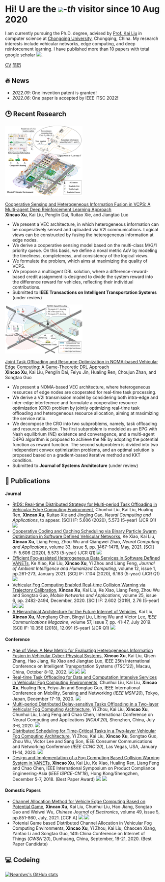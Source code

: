 # Hi! U are the [![](https://count.getloli.com/get/@:neardws)](https://count.getloli.com/)-*th* visitor since 10 Aug 2020

I am currently pursuing the Ph.D. degree, advised by [Prof. Kai Liu](http://www.bdsc.site/team-page/193.html) in computer science at [Chongqing University](http://english.cqu.edu.cn), Chongqing, China. My research interests include vehicular networks, edge computing, and deep reinforcement learning. I have published more than 10 papers with total google scholar <a href='https://scholar.google.com/citations?user=DK5avZUAAAAJ'><img src="https://img.shields.io/endpoint?logo=Google%20Scholar&url=https%3A%2F%2Fcdn.jsdelivr.net%2Fgh%2FNeardws%2Fneardws.github.io@google-scholar-stats%2Fgs_data_shieldsio.json&labelColor=f6f6f6&color=9cf&style=flat&label=citations"></a>. 

[CV](https://github.com/neardws/neardws/blob/master/docs/cv.pdf) [简历](https://github.com/neardws/neardws/blob/master/docs/zh_cv.pdf)

## 🔥 News

- *2022.09*: One invention patent is granted!
- *2022.06*: One paper is accepted by IEEE ITSC 2022!

## 🕒 Recent Research 

<div><img src='image/VCPS.png' alt="sym" width="50%" class="center"></div>

[Cooperative Sensing and Heterogeneous Information Fusion in VCPS: A Multi-agent Deep Reinforcement Learning Approach](https://arxiv.org/abs/2209.12265)  
**Xincao Xu**, Kai Liu, Penglin Dai, Ruitao Xie, and Jiangtao Luo

- We present a VEC architecture, in which heterogeneous information can be cooperatively sensed and uploaded via V2I communications. Logical views can be constructed by fusing the heterogeneous information at edge nodes. 
- We derive a cooperative sensing model based on the multi-class M/G/1 priority queue. On this basis, we define a noval metric AoV by modeling the timeliness, completeness, and consistency of the logical views.
- We formulate the problem, which aims at maximizing the quality of VCPS. 
- We propose a multiagent DRL solution, where a difference-reward-based credit assignment is designed to divide the system reward into the difference reward for vehicles, reflecting their individual contributions.
- Submitted to **IEEE Transactions on Intelligent Transportation Systems** (under review)

<div><img src='image/NOMA_based_VEC.png' alt="sym" width="50%" class="center"></div>

[Joint Task Offloading and Resource Optimization in NOMA-based Vehicular Edge Computing: A Game-Theoretic DRL Approach](https://arxiv.org/abs/2209.12749)  
**Xincao Xu**, Kai Liu, Penglin Dai, Feiyu Jin, Hualing Ren, Choujun Zhan, and Songtao Guo

- We present a NOMA-based VEC architecture, where heterogeneous resources of edge nodes are cooperated for real-time task processing.
- We derive a V2I transmission model by considering both intra-edge and inter-edge interference and formulate a cooperative resource optimization (CRO) problem by jointly optimizing real-time task offloading and heterogeneous resource allocation, aiming at maximizing the service ratio.
- We decompose the CRO into two subproblems, namely, task offloading and resource alloction. The first subproblem is modeled as an EPG with Nash equilibrium (NE) existence and converagence, and a multi-agent D4PG algorithm is proposed to achieve the NE by adopting the potential function as reward function. The second subproblem is divided into two independent convex optimization problems, and an optimal solution is proposed based on a gradient-based iterative method and KKT condition.
- Submitted to **Journal of Systems Architecture** (under review)

## 📖 Publications

#### Journal

- [RtDS: Real-time Distributed Strategy for Multi-period Task Offloading in Vehicular Edge Computing Environment](https://link.springer.com/article/10.1007/s00521-021-05766-5), Chunhui Liu, Kai Liu, Hualing Ren, **Xincao Xu**, Ruitao Xie and Jingjing Cao, *Neural Computing and Applications*, to appear. [SCI] IF: 5.606 (2020), 5.573 (5-year) (JCR Q1) [![](https://img.shields.io/badge/dynamic/json?logo=Google%20Scholar&url=https%3A%2F%2Fcdn.jsdelivr.net%2Fgh%2FNeardws%2Fneardws.github.io@google-scholar-stats%2Fgs_data.json&query=$['publications']['DK5avZUAAAAJ:4fKUyHm3Qg0C']['num_citations']&labelColor=f6f6f6&color=9cf&style=flat&label=citations)](https://scholar.google.com/citations?view_op=view_citation&hl=en&user=DK5avZUAAAAJ&citation_for_view=DK5avZUAAAAJ:4fKUyHm3Qg0C)
- [Cooperative Coding and Caching Scheduling via Binary Particle Swarm Optimization in Software Defined Vehicular Networks](https://link.springer.com/article/10.1007/s00521-020-04978-5), Ke Xiao, Kai Liu, **Xincao Xu**, Liang Feng, Zhou Wu and Qiangwei Zhao, *Neural Computing and Applications*, volume 33, issue 5, pp. 1467-1478, May, 2021. [SCI] IF: 5.606 (2020), 5.573 (5-year) (JCR Q1) [![](https://img.shields.io/badge/dynamic/json?logo=Google%20Scholar&url=https%3A%2F%2Fcdn.jsdelivr.net%2Fgh%2FNeardws%2Fneardws.github.io@google-scholar-stats%2Fgs_data.json&query=$['publications']['DK5avZUAAAAJ:l7t_Zn2s7bgC']['num_citations']&labelColor=f6f6f6&color=9cf&style=flat&label=citations)](https://scholar.google.com/citations?view_op=view_citation&hl=en&user=DK5avZUAAAAJ&citation_for_view=DK5avZUAAAAJ:l7t_Zn2s7bgC)
- [Efficient Fog-assisted Heterogeneous Data Services in Software Defined VANETs](https://link.springer.com/article/10.1007/s12652-019-01507-8), Ke Xiao, Kai Liu, **Xincao Xu**, Yi Zhou and Liang Feng, *Journal of Ambient Intelligence and Humanized Computing*, volume 12, issue 1, pp.261-273, January 2021. [SCI] IF: 7.104 (2020), 6.163 (5-year) (JCR Q1) [![](https://img.shields.io/badge/dynamic/json?logo=Google%20Scholar&url=https%3A%2F%2Fcdn.jsdelivr.net%2Fgh%2FNeardws%2Fneardws.github.io@google-scholar-stats%2Fgs_data.json&query=$['publications']['DK5avZUAAAAJ:CHSYGLWDkRkC']['num_citations']&labelColor=f6f6f6&color=9cf&style=flat&label=citations)](https://scholar.google.com/citations?view_op=view_citation&hl=en&user=DK5avZUAAAAJ&citation_for_view=DK5avZUAAAAJ:CHSYGLWDkRkC)
- [Vehicular Fog Computing Enabled Real-time Collision Warning via Trajectory Calibration](https://link.springer.com/article/10.1007/s11036-020-01591-7), **Xincao Xu**, Kai Liu, Ke Xiao, Liang Feng, Zhou Wu and Songtao Guo, *Mobile Networks and Applications*, volume 25, issue 6, pp. 2482-2494, December, 2020. [SCI] IF: 2.602 (2019), 2.76 (5-year) [![](https://img.shields.io/badge/dynamic/json?logo=Google%20Scholar&url=https%3A%2F%2Fcdn.jsdelivr.net%2Fgh%2FNeardws%2Fneardws.github.io@google-scholar-stats%2Fgs_data.json&query=$['publications']['DK5avZUAAAAJ:tOudhMTPpwUC']['num_citations']&labelColor=f6f6f6&color=9cf&style=flat&label=citations)](https://scholar.google.com/citations?view_op=view_citation&hl=en&user=DK5avZUAAAAJ&citation_for_view=DK5avZUAAAAJ:tOudhMTPpwUC) [![](https://img.shields.io/github/stars/neardws/fog-computing-based-collision-warning-system?style=social)](https://github.com/neardws/fog-computing-based-collision-warning-system)
- [A Hierarchical Architecture for the Future Internet of Vehicles](https://ieeexplore.ieee.org/document/8767077), Kai Liu, **Xincao Xu**, Mengliang Chen, Bingyi Liu, Libing Wu and Victor Lee, *IEEE Communications Magazine*, volume 57, issue 7, pp. 41-47, July 2019. [SCI] IF: 10.356  (2018), 12.091 (5-year) (JCR Q1) [![](https://img.shields.io/badge/dynamic/json?logo=Google%20Scholar&url=https%3A%2F%2Fcdn.jsdelivr.net%2Fgh%2FNeardws%2Fneardws.github.io@google-scholar-stats%2Fgs_data.json&query=$['publications']['DK5avZUAAAAJ:1sJd4Hv_s6UC']['num_citations']&labelColor=f6f6f6&color=9cf&style=flat&label=citations)](https://scholar.google.com/citations?view_op=view_citation&hl=en&user=DK5avZUAAAAJ&citation_for_view=DK5avZUAAAAJ:1sJd4Hv_s6UC)

#### Conference

- [Age of View: A New Metric for Evaluating Heterogeneous Information Fusion in Vehicular Cyber-Physical Systems](https://arxiv.org/abs/2208.00358), **Xincao Xu**, Kai Liu, Qisen Zhang, Hao Jiang, Ke Xiao and Jiangtao Luo, IEEE 25th International Conference on Intelligent Transportation Systems (*ITSC’22*), Macau, China, October 8-12, 2022. [![](https://img.shields.io/badge/dynamic/json?logo=Google%20Scholar&url=https%3A%2F%2Fcdn.jsdelivr.net%2Fgh%2FNeardws%2Fneardws.github.io@google-scholar-stats%2Fgs_data.json&query=$['publications']['DK5avZUAAAAJ:AXPGKjj_ei8C']['num_citations']&labelColor=f6f6f6&color=9cf&style=flat&label=citations)](https://scholar.google.com/citations?view_op=view_citation&hl=en&user=DK5avZUAAAAJ&citation_for_view=DK5avZUAAAAJ:AXPGKjj_ei8C) [![](https://shields.io/badge/Silde-PDF-green?logo=Slides&style=flat)](https://github.com/neardws/neardws/blob/master/docs/ITSC2022_Sildes.pdf) [![](https://img.shields.io/badge/dynamic/json?label=views&style=social&logo=bilibili&query=data.stat.view&url=https%3A%2F%2Fapi.bilibili.com%2Fx%2Fweb-interface%2Fview%3Fbvid%3DBV1UR4y197sT)](https://www.bilibili.com/video/BV1UR4y197sT)
- [Real-time Task Offloading for Data and Computation Intensive Services in Vehicular Fog Computing Environments](https://ieeexplore.ieee.org/abstract/document/9394299), Chunhui Liu, Kai Liu, **Xincao Xu**, Hualing Ren, Feiyu Jin and Songtao Guo, IEEE International Conference on Mobility, Sensing and Networking (*IEEE MSN’20*), Tokyo, Japan, December 17-19, 2020. [![](https://img.shields.io/badge/dynamic/json?logo=Google%20Scholar&url=https%3A%2F%2Fcdn.jsdelivr.net%2Fgh%2FNeardws%2Fneardws.github.io@google-scholar-stats%2Fgs_data.json&query=$['publications']['DK5avZUAAAAJ:sSrBHYA8nusC']['num_citations']&labelColor=f6f6f6&color=9cf&style=flat&label=citations)](https://scholar.google.com/citations?view_op=view_citation&hl=en&user=DK5avZUAAAAJ&citation_for_view=DK5avZUAAAAJ:sSrBHYA8nusC)
- [Multi-period Distributed Delay-sensitive Tasks Offloading in a Two-layer Vehicular Fog Computing Architecture](https://link.springer.com/chapter/10.1007/978-981-15-7670-6_38), Yi Zhou, Kai Liu, **Xincao Xu**, Chunhui Liu, Liang Feng and Chao Chen, International Conference on Neural Computing and Applications (*NCAA’20*), Shenzhen, China, July 3-6, 2020. [![](https://img.shields.io/badge/dynamic/json?logo=Google%20Scholar&url=https%3A%2F%2Fcdn.jsdelivr.net%2Fgh%2FNeardws%2Fneardws.github.io@google-scholar-stats%2Fgs_data.json&query=$['publications']['DK5avZUAAAAJ:vRqMK49ujn8C']['num_citations']&labelColor=f6f6f6&color=9cf&style=flat&label=citations)](https://scholar.google.com/citations?view_op=view_citation&hl=en&user=DK5avZUAAAAJ&citation_for_view=DK5avZUAAAAJ:vRqMK49ujn8C)
- [Distributed Scheduling for Time-Critical Tasks in a Two-layer Vehicular Fog Computing Architecture](https://ieeexplore.ieee.org/document/9045579), Yi Zhou, Kai Liu, **Xincao Xu**, Songtao Guo, Zhou Wu, Victor Lee and Sang Son, IEEE Consumer Communications and Networking Conference (*IEEE CCNC’20*), Las Vegas, USA, January 11-14, 2020. [![](https://img.shields.io/badge/dynamic/json?logo=Google%20Scholar&url=https%3A%2F%2Fcdn.jsdelivr.net%2Fgh%2FNeardws%2Fneardws.github.io@google-scholar-stats%2Fgs_data.json&query=$['publications']['DK5avZUAAAAJ:K3LRdlH-MEoC']['num_citations']&labelColor=f6f6f6&color=9cf&style=flat&label=citations)](https://scholar.google.com/citations?view_op=view_citation&hl=en&user=DK5avZUAAAAJ&citation_for_view=DK5avZUAAAAJ:K3LRdlH-MEoC)
- [Design and Implementation of a Fog Computing Based Collision Warning System in VANETs](https://ieeexplore.ieee.org/document/8805783), **Xincao Xu**, Kai Liu, Ke Xiao, Hualing Ren, Liang Feng and Chao Chen, IEEE International Symposium on Product Compliance Engineering-Asia (*IEEE ISPCE-CN’18*), Hong Kong/Shengzhen, December 5-7, 2018. (Best Paper Award) [![](https://img.shields.io/badge/dynamic/json?logo=Google%20Scholar&url=https%3A%2F%2Fcdn.jsdelivr.net%2Fgh%2FNeardws%2Fneardws.github.io@google-scholar-stats%2Fgs_data.json&query=$['publications']['DK5avZUAAAAJ:xtRiw3GOFMkC']['num_citations']&labelColor=f6f6f6&color=9cf&style=flat&label=citations)](https://scholar.google.com/citations?view_op=view_citation&hl=en&user=DK5avZUAAAAJ&citation_for_view=DK5avZUAAAAJ:xtRiw3GOFMkC) [![](https://img.shields.io/github/stars/cqu-bdsc/Collision-Warning-System?style=social)](https://github.com/cqu-bdsc/Collision-Warning-System)

#### Domestic Papers

- [Channel Allocation Method for Vehicle Edge Computing Based on Potential Game](https://www.ejournal.org.cn/CN/10.12263/DZXB.20200994), **Xincao Xu**, Kai Liu, Chunhui Liu, Hao Jiang, Songtao Guo and Weiwei Wu, *Chinese Journal of Electronics*, volume 49, issue 5, pp.851-860, July, 2021. [CCF A] [![](https://img.shields.io/badge/dynamic/json?logo=Google%20Scholar&url=https%3A%2F%2Fcdn.jsdelivr.net%2Fgh%2FNeardws%2Fneardws.github.io@google-scholar-stats%2Fgs_data.json&query=$['publications']['DK5avZUAAAAJ:fQNAKQ3IYiAC']['num_citations']&labelColor=f6f6f6&color=9cf&style=flat&label=citations)](https://scholar.google.com/citations?view_op=view_citation&hl=en&user=DK5avZUAAAAJ&citation_for_view=DK5avZUAAAAJ:fQNAKQ3IYiAC) [![](https://img.shields.io/github/stars/neardws/Incentive-based-Probability-Update-and-Strategy-Selection?style=social)](https://github.com/neardws/Incentive-based-Probability-Update-and-Strategy-Selection) 
- Potenial Game based Distributed Channel Allocation in Vehicular Fog Computing Environments, **Xincao Xu**, Yi Zhou, Kai Liu, Chaocen Xiang, Yantao Li and Songtao Guo, 14th China Conference on Internet of Things (*CWSN’20*), Dunhuang, China, September, 18-21, 2020. (Best Paper Candidate)

## 💻 Codeing

[![Neardws's GitHub stats](https://github-readme-stats.vercel.app/api?username=neardws&show_icons=true&theme=graywhite)](https://github.com/neardws/github-readme-stats)
